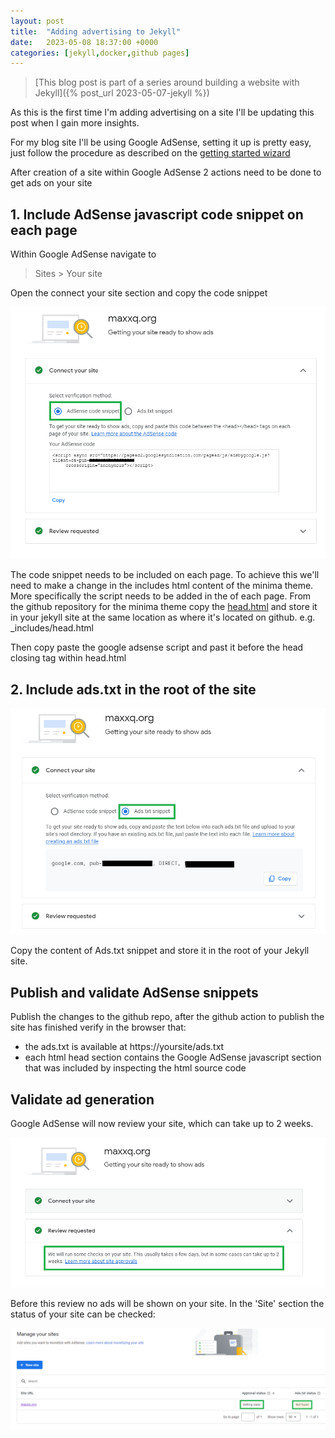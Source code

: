 ```yaml
---
layout: post
title:  "Adding advertising to Jekyll"
date:   2023-05-08 18:37:00 +0000
categories: [jekyll,docker,github pages]
---
```

> [This blog post is part of a series around building a website with Jekyll]({% post_url 2023-05-07-jekyll %})

As this is the first time I'm adding advertising on a site I'll be updating this post when I gain more insights.

For my blog site I'll be using Google AdSense, setting it up is pretty easy, just follow the procedure as described on the [getting started wizard](https://adsense.google.com/start/)

After creation of a site within Google AdSense 2 actions need to be done to get ads on your site


## 1. Include AdSense javascript code snippet on each page

Within Google AdSense navigate to

> Sites > Your site

Open the connect your site section and copy the code snippet

![AdSense code snippet](/assets/images/google_adsense_code_snippet.png)

The code snippet needs to be included on each page.  To achieve this we'll need to make a change in the includes html content of the minima theme.  More specifically the script needs to be added in the <head> of each page.  From the github repository for the minima theme copy the [head.html](https://github.com/jekyll/minima/blob/master/_includes/head.html) and store it in your jekyll site at the same location as where it's located on github. e.g. _includes/head.html

Then copy paste the google adsense script and past it before the head closing tag within head.html

## 2. Include ads.txt in the root of the site

![AdSense Ads.txt](/assets/images/google_adsense_ads.txt.png)

Copy the content of Ads.txt snippet and store it in the root of your Jekyll site.

## Publish and validate AdSense snippets

Publish the changes to the github repo, after the github action to publish the site has finished verify in the browser that:

* the ads.txt is available at https://yoursite/ads.txt
* each html head section contains the Google AdSense javascript section that was included by inspecting the html source code

## Validate ad generation

Google AdSense will now review your site, which can take up to 2 weeks.

![AdSense review](/assets/images/google_adsense_review.png)

Before this review no ads will be shown on your site.  In the 'Site' section the status of your site can be checked:

![AdSense status](/assets/images/google_adsense_status.png)








